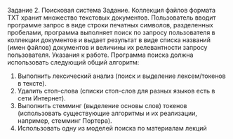 Задание 2. Поисковая система
Задание.
Коллекция файлов формата TXT хранит множество текстовых документов. Пользователь
вводит программе запрос в виде строки печатных символов, разделенных пробелами,
программа выполняет поиск по запросу пользователя в коллекции документов и выдает
результат в виде списка названий (имен файлов) документов и величины их релевантности
запросу пользователя.
Указания к работе.
Программа поиска должна использовать следующий общий алгоритм:
1. Выполнить лексический анализ (поиск и выделение лексем/токенов в тексте).
2. Удалить стоп-слова (списки стоп-слов для разных языков есть в сети Интернет).
3. Выполнить стемминг (выделение основы слов) токенов (использовать существующие
алгоритмы и их реализации, например, стемминг Портера).
4. Использовать одну из моделей поиска по материалам лекций